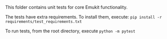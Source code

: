 This folder contains unit tests for core Emukit functionality.

The tests have extra requirements. To install them, execute:
`pip install -r requirements/test_requirements.txt`

To run tests, from the root directory, execute `python -m pytest`
